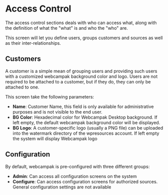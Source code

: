 # Access Control

The access control sections deals with who can access what, along with the definition of what the "what" is and who the "who" are.

This screen will let you define users, groups customers and sources as well as their inter-relationships.

## Customers

A customer is a simple mean of grouping users and providing such users with a customized webcampak background color and logo. Users are not required to be attached to a customer, but if they do, they can only be attached to one.

This screen take the following parameters:

* __Name__: Customer Name, this field is only available for administrative purposes and is not visible to the end user.
* __BG Color__: Hexadecimal color for Webcampak Desktop background. If left empty, the default webcampak background color will be displayed.
* __BG Logo__: A customer-specific logo (usually a PNG file) can be uploaded into the watermark directory of the wpresources account. If left empty the system will display Webcampak logo

## Configuration

By default, webcampak is pre-configured with three different groups:

* __Admin__: Can access all configuration screens on the system
* __Configure__: Can access configuration screens for authorized sources. General configuration settings are not available

